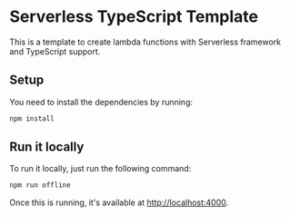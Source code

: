 # Serverless TypeScript Template

This is a template to create lambda functions with Serverless framework and TypeScript support.

## Setup

You need to install the dependencies by running:

```sh
npm install
```

## Run it locally

To run it locally, just run the following command:

```sh
npm run offline
```

Once this is running, it's available at [http://localhost:4000](http://localhost:4000).